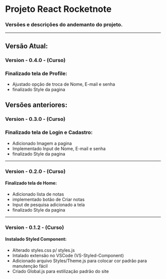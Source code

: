 # Projeto React Rocketnote

### Versões e descrições do andemanto do projeto.
---
## Versão Atual:
### Version - 0.4.0 - (Curso)
### Finalizado tela de Profile:
- Ajustado opção de troca de Nome, E-mail e senha
- finalizado Style da pagina
  

## Versões anteriores:
### Version - 0.3.0 - (Curso)
### Finalizado tela de Login e Cadastro:
- Adicionado Imagem a pagina
- Implementado Input de Nome, E-mail e senha
- finalizado Style da pagina
---

### Version - 0.2.0 - (Curso)
#### Finalizado tela de Home:   
- Adicionado lista de notas
- implementado botão de Criar notas
- Input de pesquisa adicionado a tela
- finalizado Style da pagina
---

### Version - 0.1.2 - (Curso)
#### Instalado Styled Component: 
- Alterado styles.css p/ styles.js
- Intalado extensão no VSCode (VS-Styled-Component)
- Adicionado arquivo Styles/Theme.js para colocar cor padrão para manutenção fácil
- Criado Global.js para estilização padrão do site




